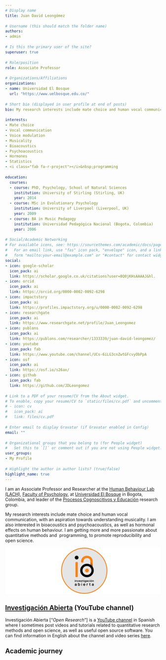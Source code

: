 ```yaml
---
# Display name
title: Juan David Leongómez

# Username (this should match the folder name)
authors:
- admin

# Is this the primary user of the site?
superuser: true

# Role/position
role: Associate Professor

# Organizations/Affiliations
organizations:
- name: Universidad El Bosque
  url: "https://www.uelbosque.edu.co/"

# Short bio (displayed in user profile at end of posts)
bio: My research interests include mate choice and human vocal communication, with an aspiration towards understanding musicality. I am also interested in bioacoustics and psychoacoustics, as well as statistics and <i class="fab fa-r-project"></i>&nbsp;programming.

interests:
- Mate choice
- Vocal communication
- Voice modulation
- Musicality
- Bioacoustics
- Psychoacoustics
- Hormones
- Statistics
- <i class="fab fa-r-project"></i>&nbsp;programming

education:
  courses:
  - course: PhD, Psychology, School of Natural Sciences
    institution: University of Stirling (Stirling, UK)
    year: 2014
  - course: MSc in Evolutionary Psychology
    institution: University of Liverpool (Liverpool, UK)
    year: 2009
  - course: BA in Music Pedagogy
    institution: Universidad Pedagógica Nacional (Bogota, Colombia)
    year: 2006

# Social/Academic Networking
# For available icons, see: https://sourcethemes.com/academic/docs/page-builder/#icons
#   For an email link, use "fas" icon pack, "envelope" icon, and a link in the
#   form "mailto:your-email@example.com" or "#contact" for contact widget.
social:
- icon: google-scholar
  icon_pack: ai
  link: https://scholar.google.co.uk/citations?user=8Q0jKHsAAAAJ&hl.
- icon: orcid
  icon_pack: ai
  link: https://orcid.org/0000-0002-0092-6298
- icon: impactstory
  icon_pack: ai
  link: https://profiles.impactstory.org/u/0000-0002-0092-6298
- icon: researchgate
  icon_pack: ai
  link: https://www.researchgate.net/profile/Juan_Leongomez
- icon: publons
  icon_pack: ai
  link: https://publons.com/researcher/1333339/juan-david-leongomez/
- icon: youtube
  icon_pack: fab
  link: https://www.youtube.com/channel/UCs-6iLG3cnZwtGFcvyObPpA
- icon: osf
  icon_pack: ai
  link: https://osf.io/s26ax/
- icon: github
  icon_pack: fab
  link: https://github.com/JDLeongomez

# Link to a PDF of your resume/CV from the About widget.
# To enable, copy your resume/CV to `static/files/cv.pdf` and uncomment the lines below.
# - icon: cv
#   icon_pack: ai
#   link: files/cv.pdf

# Enter email to display Gravatar (if Gravatar enabled in Config)
email: ""

# Organizational groups that you belong to (for People widget)
#   Set this to `[]` or comment out if you are not using People widget.
user_groups:
- My Profile

# Highlight the author in author lists? (true/false)
highlight_name: true
---
```


<script src="/rmarkdown-libs/htmlwidgets/htmlwidgets.js"></script>
<script src="/rmarkdown-libs/plotly-binding/plotly.js"></script>
<script src="/rmarkdown-libs/typedarray/typedarray.min.js"></script>
<script src="/rmarkdown-libs/jquery/jquery.min.js"></script>
<link href="/rmarkdown-libs/crosstalk/css/crosstalk.css" rel="stylesheet" />
<script src="/rmarkdown-libs/crosstalk/js/crosstalk.min.js"></script>
<link href="/rmarkdown-libs/plotly-htmlwidgets-css/plotly-htmlwidgets.css" rel="stylesheet" />
<script src="/rmarkdown-libs/plotly-main/plotly-latest.min.js"></script>

I am an Associate Professor and Researcher at the [Human Behaviour Lab (LACH)](https://sites.google.com/unbosque.edu.co/lach-es/home), [Faculty of Psychology](https://www.uelbosque.edu.co/psicologia), at [Universidad El Bosque](https://www.uelbosque.edu.co/) in Bogota, Colombia, and leader of the [Procesos Cognoscitivos y Educación](https://investigaciones.unbosque.edu.co/procesos-cognoscitivos-y-educacion) research group.

My research interests include mate choice and human vocal communication, with an aspiration towards understanding musicality. I am also interested in bioacoustics and psychoacoustics, as well as hormonal effects on human behaviour. I am getting more and more passionate about quantitative methods and [<i class="fab fa-r-project"></i>](https://www.r-project.org/about.html) programming, to promote reproducibility and open science.

<img src="IA_logo_Largo.png" alt="Bla">

## [Investigación Abierta](#posts) (YouTube channel)

Investigación Abierta \[“*Open Research*”\] is a [YouTube channel](https://www.youtube.com/c/InvestigaciónAbierta) in Spanish where I sometimes post videos and tutorials related to quantitative research methods and open science, as well as useful open source software. You can find information in English about the channel and video series [here](/en/post/).

## Academic journey

<div id="htmlwidget-1" style="width:672px;height:480px;" class="plotly html-widget"></div>
<script type="application/json" data-for="htmlwidget-1">{"x":{"visdat":{"18dc018ed78fc":["function () ","plotlyVisDat"],"18dc05b463627":["function () ","data"],"18dc0286d59b6":["function () ","data"]},"cur_data":"18dc0286d59b6","attrs":{"18dc05b463627":{"color":["#008080"],"alpha_stroke":1,"sizes":[10,100],"spans":[1,20],"x":{},"y":{},"type":"scatter","mode":"markers","text":{},"size":1,"hoverinfo":"text","alpha":0.8,"inherit":true},"18dc0286d59b6":{"color":["#008080"],"alpha_stroke":1,"sizes":[10,100],"spans":[1,20],"x":{},"y":{},"xend":{},"yend":{},"type":"scatter","mode":"lines","alpha":0.3,"size":[1],"hoverinfo":"none","inherit":true}},"layout":{"margin":{"b":40,"l":60,"t":25,"r":10},"mapType":"geo","geo":{"domain":{"x":[0,1],"y":[0,1]},"scope":"world","showland":true,"landcolor":"rgba(229,229,229,1)","subunitcolor":"rgba(255,255,255,1)","countrycolor":"rgba(255,255,255,1)","showlakes":true,"lakecolor":"rgba(255,255,255,1)","showsubunits":true,"showcountries":true,"projection":{"type":"equidistant"},"lonaxis":{"showgrid":true,"gridwidth":0.5,"range":[-100,20],"dtick":5},"lataxis":{"showgrid":true,"gridwidth":0.5,"range":[-10,65],"dtick":5}},"showlegend":false,"hovermode":"closest"},"source":"A","config":{"showSendToCloud":false},"data":[{"type":"scattergeo","mode":"markers","text":["","<b>LIVERPOOL, UK<br>Study:<\/b><br>University of Liverpool: <i>MSc - Evolutionary Psychology, Scool of Biological Sciences<\/i> (2009)","<b>STIRLING, UK<br>Study:<\/b><br>University of Stirling: <i>PhD - Psychology, Scool of Natural Sciences<\/i> (2014)<br><b>Work:<\/b><br>University of Stirling (TA 2011-2014)","<b>BOGOTA, COL<br>Study:<\/b><br>Universidad Pedagógica Nacional: <i>Music Pedagogy<\/i> (2006)<br><b>Work:<\/b><br>Universidad El Bosque (since 2015)<br>Universidad de La Sabana (2015-2016)"],"hoverinfo":["text","text","text","text"],"marker":{"color":"rgba(0,128,128,0.8)","size":[55,55,55,55],"sizemode":"area","line":{"color":"rgba(0,128,128,1)"}},"textfont":{"color":"rgba(0,128,128,0.8)","size":55},"line":{"color":"rgba(0,128,128,0.8)","width":55},"geo":"geo","lat":[4.60971,53.4,56.1166,4.60971],"lon":[-74.08175,-2.983333,-3.9369,-74.08175],"frame":null},{"type":"scattergeo","mode":"lines","hoverinfo":["none","none",null,"none","none",null,"none","none"],"marker":{"color":"rgba(0,128,128,0.3)","size":[1,1,1,1,1,1,1,1],"sizemode":"area","line":{"color":"rgba(0,128,128,1)"}},"textfont":{"color":"rgba(0,128,128,0.3)","size":1},"line":{"color":"rgba(0,128,128,0.3)","width":1},"geo":"geo","lat":[4.60971,53.4,null,53.4,56.1166,null,56.1166,4.60971],"lon":[-74.08175,-2.983333,null,-2.983333,-3.9369,null,-3.9369,-74.08175],"frame":null}],"highlight":{"on":"plotly_click","persistent":false,"dynamic":false,"selectize":false,"opacityDim":0.2,"selected":{"opacity":1},"debounce":0},"shinyEvents":["plotly_hover","plotly_click","plotly_selected","plotly_relayout","plotly_brushed","plotly_brushing","plotly_clickannotation","plotly_doubleclick","plotly_deselect","plotly_afterplot","plotly_sunburstclick"],"base_url":"https://plot.ly"},"evals":[],"jsHooks":[]}</script>
